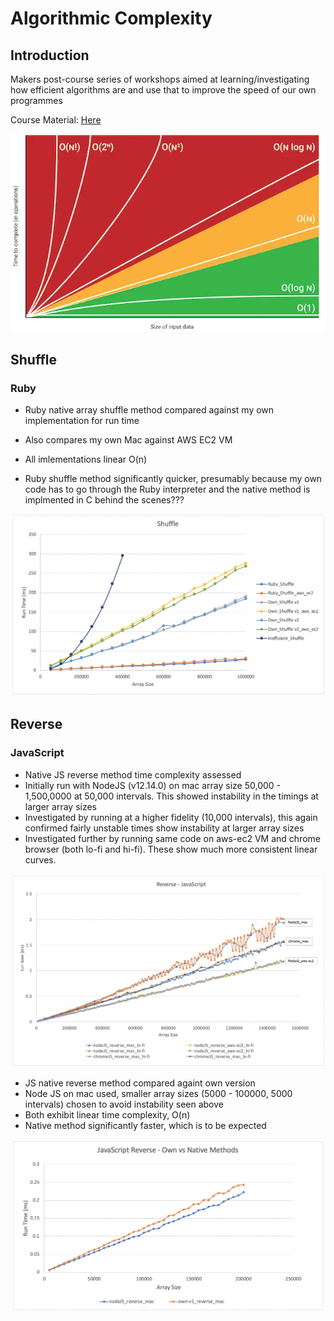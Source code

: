 # Algorithmic Complexity

## Introduction
Makers post-course series of workshops aimed at learning/investigating how efficient algorithms are and use that to improve the speed of our own programmes

Course Material: [Here](https://github.com/makersacademy/course/tree/master/algorithmic_complexity)

<div align="center">
<img src="images/big-o-chart.png" />
</div>

## Shuffle

### Ruby

- Ruby native array shuffle method compared against my own implementation for run time
- Also compares my own Mac against AWS EC2 VM

- All imlementations linear O(n)
- Ruby shuffle method significantly quicker, presumably because my own code has to go through the Ruby interpreter and the native method is implmented in C behind the scenes???

<div align="center">
<img src="images/shuffle_plot3.png" />
</div>

## Reverse

### JavaScript

- Native JS reverse method time complexity assessed
- Initially run with NodeJS (v12.14.0) on mac array size 50,000 - 1,500,0000 at 50,000 intervals. This showed instability in the timings at larger array sizes
- Investigated by running at a higher fidelity (10,000 intervals), this again confirmed fairly unstable times show instability at larger array sizes
- Investigated further by running same code on aws-ec2 VM and chrome browser (both lo-fi and hi-fi). These show much more consistent linear curves.

<div align="center">
<img src="images/js_reverse_plot.png" />
</div>

- JS native reverse method compared againt own version
- Node JS on mac used, smaller array sizes (5000 - 100000, 5000 intervals) chosen to avoid instability seen above
- Both exhibit linear time complexity, O(n)
- Native method significantly faster, which is to be expected

<div align="center">
<img src="images/reverse.png" />
</div>

